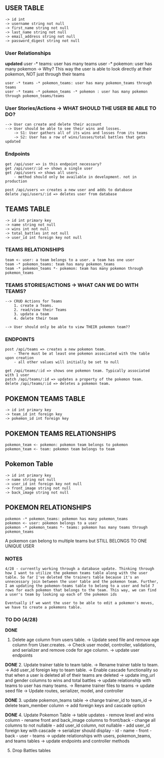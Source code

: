## USER TABLE
    -> id int
    -> username string not null
    -> first_name string not null
    -> last_name string not null
    -> email_address string not null
    -> password_digest string not null

### User Relationships

**updated**
    user -* teams: user has many teams
    user -* pokemon: user has many pokemon
        -> Why? This way the user is able to look directly at their pokemon, NOT just through their teams
    
    user -* teams -* pokemon_teams: user has many pokemon_teams through teams
    user -* teams -* pokemon_teams -* pokemon : user has many pokemon through pokemon_teams/teams

### User Stories/Actions -> WHAT SHOULD THE USER BE ABLE TO DO?
    --> User can create and delete their account
    --> User should be able to see their wins and losses.
        -> S1: User gathers all of its wins and losses from its teams
        -> S2: User has a row of wins/losses/total battles that gets updated
 
### Endpoints
    get /api/user => is this endpoint necessary?
    get /api/user/:id => shows a single user
    get /api/users => shows all users. 
        - method should only be available in development. not in production

    post /api/users => creates a new user and adds to database
    delete /api/users/:id => deletes user from database









## TEAMS TABLE
    -> id int primary key
    -> name string not null
    -> wins int not null
    -> total_battles int not null
    -> user_id int foreign key not null

### TEAMS RELATIONSHIPS
    team <- user: a team belongs to a user. a team has one user
    team -* pokemon_teams: team has many pokemon_teams
    team -* pokemon_teams *- pokemon: team has many pokemon through pokemon_teams

### TEAMS STORIES/ACTIONS -> WHAT CAN WE DO WITH TEAMS?
    --> CRUD Actions for Teams
        1. create a Teams.
        2. read/view their Teams
        3. update a team
        4. delete their team

    --> User should only be able to view THEIR pokemon team??

### ENDPOINTS
    post /api/teams => creates a new pokemon team. 
        - There must be at least one pokemon associated with the table upon creation
        - all other values will initially be set to null

    get /api/teams/:id => shows one pokemon team. Typically associated with 1 user
    patch /api/teams/:id => updates a property of the pokemon team. 
    delete /api/teams/:id => deletes a pokemon team. 


















## POKEMON TEAMS TABLE
    -> id int primary key
    -> team_id int foreign key
    -> pokemon_id int foreign key

## POKEMON TEAMS RELATIONSHIPS
    pokemon_team <- pokemon: pokemon team belongs to pokemon
    pokemon_team <- team: pokemon team belongs to team






## Pokemon Table
    -> id int primary key
    -> name string not null
    -> user_id int foreign key not null
    -> front_image string not null
    -> back_image string not null
    

## POKEMON RELATIONSHIPS
    pokemon -* pokemon_teams: pokemon has many pokemon_teams
    pokemon <- user: pokemon belongs to a user
    pokemon -* pokemon_teams *- teams: pokemon has many teams through pokemon_teams


A pokemon can belong to multiple teams but STILL BELONGS TO ONE UNIQUE USER

### NOTES
    4/28 - currently working through a database update. Thinking through how I want to utilize the pokemon teams table along with the user table. So far I've deleted the trainers table because it's an unnecessary join between the user table and the pokemon team. Further, I am updating the pokemon-teams table to belong to a user and hold 7 rows for each pokemon that belongs to the team. This way, we can find a user's team by looking up each of the pokemon ids

    Eventually if we want the user to be able to edit a pokemon's moves, we have to create a pokemons table.



### TO DO (4/28)
**DONE**
1. Delete age column from users table. 
    -> Update seed file and remove age column from User.creates. 
    -> Check user model, controller, validations, and serializer and remove code for age column.
    -> update user endpoints


**DONE**
2. Update trainer table to team table. 
    -> Rename trainer table to team. 
    -> Add user_id foreign key to team table.
    -> Enable cascade functionality so that when a user is deleted all of their teams are deleted
    -> update img_url and gender columns to wins and total battles -> update relationship with teams to user has many teams. 
    -> Rename trainer files to teams
    -> update seed file
    -> Update routes, serializer, model, and controller
    
**DONE**
3. update pokemon_teams table
    -> change trainer_id to team_id
    -> delete team_member column
    -> add foreign keys and cascade option

**DONE**
4. Update Pokemon Table
    -> table updates
        - remove level and wins column
        - rename front and back_image columns to front/back
        - change all columns to not nullable
        - add user_id column, not nullable
        - add user_id foreign key with cascade
    -> serializer should display
        - id
        - name
        - front
        - back
        - user
        - teams
    -> update relationships with users, pokemon_teams, and teams tables
    -> update endpoints and controller methods

5. Drop Battles tables
